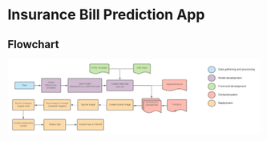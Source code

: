 # Insurance Bill Prediction App
## Flowchart

![alt text](https://github.com/vinejain/insurance-bill-prediction/blob/main/insurance-bill-prediction-lucid_flowchart.png)

